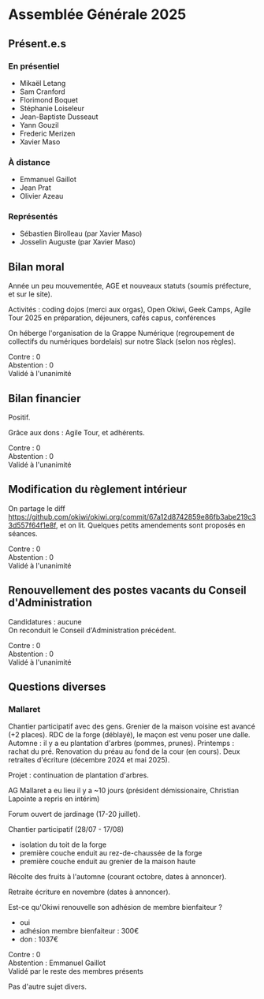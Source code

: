 # Assemblée Générale 2025

## Présent.e.s

### En présentiel

* Mikaël Letang
* Sam Cranford
* Florimond Boquet
* Stéphanie Loiseleur
* Jean-Baptiste Dusseaut
* Yann Gouzil
* Frederic Merizen
* Xavier Maso

### À distance

* Emmanuel Gaillot
* Jean Prat
* Olivier Azeau

### Représentés

* Sébastien Birolleau (par Xavier Maso)
* Josselin Auguste (par Xavier Maso)

## Bilan moral

Année un peu mouvementée, AGE et nouveaux statuts (soumis préfecture, et sur le site).

Activités : coding dojos (merci aux orgas), Open Okiwi, Geek Camps, Agile Tour 2025 en préparation, déjeuners, cafés capus, conférences

On héberge l'organisation de la Grappe Numérique (regroupement de collectifs du numériques bordelais) sur notre Slack (selon nos règles).

Contre : 0\
Abstention : 0\
Validé à l'unanimité

## Bilan financier

Positif.

Grâce aux dons : Agile Tour, et adhérents.

Contre : 0\
Abstention : 0\
Validé à l'unanimité

## Modification du règlement intérieur

On partage le diff https://github.com/okiwi/okiwi.org/commit/67a12d8742859e86fb3abe219c33d557f64f1e8f, et on lit. Quelques petits amendements sont proposés en séances.

Contre : 0\
Abstention : 0\
Validé à l'unanimité

## Renouvellement des postes vacants du Conseil d'Administration

Candidatures : aucune\
On reconduit le Conseil d'Administration précédent.

Contre : 0\
Abstention : 0\
Validé à l'unanimité

## Questions diverses

### Mallaret

Chantier participatif avec des gens.
Grenier de la maison voisine est avancé (+2 places).
RDC de la forge (déblayé), le maçon est venu poser une dalle.
Automne : il y a eu plantation d'arbres (pommes, prunes).
Printemps : rachat du pré.
Renovation du préau au fond de la cour (en cours).
Deux retraites d'écriture (décembre 2024 et mai 2025).

Projet : continuation de plantation d'arbres.

AG Mallaret a eu lieu il y a ~10 jours (président démissionaire, Christian Lapointe a repris en intérim)

Forum ouvert de jardinage (17-20 juillet).

Chantier participatif (28/07 - 17/08)
  * isolation du toit de la forge
  * première couche enduit au rez-de-chaussée de la forge
  * première couche enduit au grenier de la maison haute

Récolte des fruits à l'automne (courant octobre, dates à annoncer).

Retraite écriture en novembre (dates à annoncer).

Est-ce qu'Okiwi renouvelle son adhésion de membre bienfaiteur ?
  * oui
  * adhésion membre bienfaiteur : 300€
  * don : 1037€

Contre : 0\
Abstention : Emmanuel Gaillot\
Validé par le reste des membres présents

Pas d'autre sujet divers.
